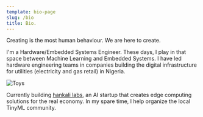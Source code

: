 ```yaml
---
template: bio-page
slug: /bio
title: Bio.
---
```


Creating is the most human behaviour. We are here to create.

I'm a Hardware/Embedded Systems Engineer. These days, I play in that space between Machine Learning and Embedded Systems. I have led hardware engineering teams in companies building the digital infrastructure for utilities (electricity and gas retail) in Nigeria. 

![Toys](/assets/vanessa-bucceri-gdirwiyama8-unsplash.jpg "Toys")

Currently building [hankali labs](http://www.hankalilabs.com), an AI startup that creates edge computing solutions for the real economy. In my spare time, I help organize the local TinyML community. 






